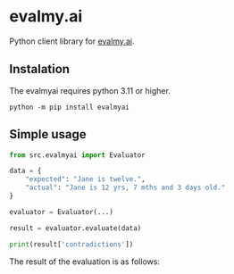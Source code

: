 # evalmy.ai

Python client library for [evalmy.ai](https://evalmy.ai).

## Instalation

The evalmyai requires python 3.11 or higher.

```shell
python -m pip install evalmyai 
```

## Simple usage

```python
from src.evalmyai import Evaluator

data = {
    "expected": "Jane is twelve.",
    "actual": "Jane is 12 yrs, 7 mths and 3 days old."
}

evaluator = Evaluator(...)

result = evaluator.evaluate(data)

print(result['contradictions'])
```

The result of the evaluation is as follows:

```json

```

